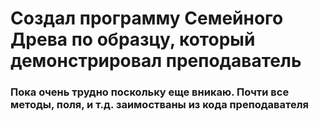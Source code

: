 # Cоздал программу Семейного Древа по образцу, который демонстрировал преподаватель
### Пока очень трудно поскольку еще вникаю. Почти все методы, поля, и т.д. заимостваны из кода преподавателя
